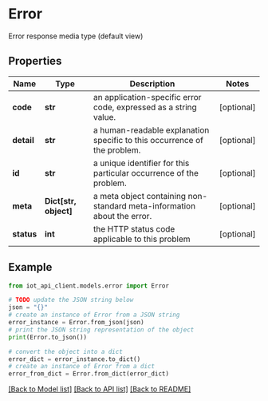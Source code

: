 # Error

Error response media type (default view)

## Properties

Name | Type | Description | Notes
------------ | ------------- | ------------- | -------------
**code** | **str** | an application-specific error code, expressed as a string value. | [optional] 
**detail** | **str** | a human-readable explanation specific to this occurrence of the problem. | [optional] 
**id** | **str** | a unique identifier for this particular occurrence of the problem. | [optional] 
**meta** | **Dict[str, object]** | a meta object containing non-standard meta-information about the error. | [optional] 
**status** | **int** | the HTTP status code applicable to this problem | [optional] 

## Example

```python
from iot_api_client.models.error import Error

# TODO update the JSON string below
json = "{}"
# create an instance of Error from a JSON string
error_instance = Error.from_json(json)
# print the JSON string representation of the object
print(Error.to_json())

# convert the object into a dict
error_dict = error_instance.to_dict()
# create an instance of Error from a dict
error_from_dict = Error.from_dict(error_dict)
```
[[Back to Model list]](../README.md#documentation-for-models) [[Back to API list]](../README.md#documentation-for-api-endpoints) [[Back to README]](../README.md)


